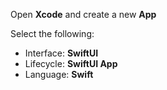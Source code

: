 Open **Xcode** and create a new **App**

Select the following:
- Interface: **SwiftUI**
- Lifecycle: **SwiftUI App** 
- Language: **Swift**